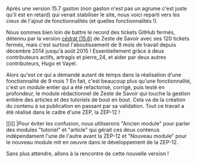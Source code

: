 Après une version 15.7 gaston (non gaston n'est pas un agrume c'est juste qu'il est en retard) qui venait stabiliser le site, nous voici reparti vers les cieux de l'ajout de fonctionnalités (et quelles fonctionnalités !).

Nous sommes bien loin de battre le record des tickets GitHub fermés, détennu par la version [cédrat (15.6)](https://zestedesavoir.com/articles/263/nouveautes-de-la-version-156-cedrat/) de Zeste de Savoir avec ses 120 tickets fermés, mais c'est surtout l'aboutissement de 9 mois de travail depuis décembre 2014 jusqu'à août 2015 ! Essentiellement grâce à deux contributeurs actifs, artragis et pierre_24, et aider par deux autres contributeurs, Hugo et Vayel.

Alors qu'est ce qui a demandé autant de temps dans la réalisation d'une fonctionnalité de 9 mois ? En fait, c'est beaucoup plus qu'une fonctionnalité, c'est un module entier qui a été refactorisé, corrigé, puis testé en profondeur, le module rédactionnel de Zeste de Savoir qui touche la gestion entière des articles et des tutoriels de bout en bout. Cela va de la création du contenu à sa publication en passant par sa validation. Tout ce travail a été réalisé dans le cadre d'une ZEP, la ZEP-12 !

[[i]]
|Pour éviter les confusion, nous utiliserons "Ancien module" pour parler des modules "tutoriel" et "article" qui gérait ces deux contenus indépendament l'une de l'autre avant la ZEP-12 et "Nouveau module" pour le nouveau module mit en oeuvre dans le développement de la ZEP-12.

Sans plus attendre, allons à la rencontre de cette nouvelle version !
